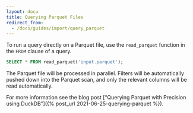 ```yaml
---
layout: docu
title: Querying Parquet Files
redirect_from:
  - /docs/guides/import/query_parquet
---
```


To run a query directly on a Parquet file, use the `read_parquet` function in the `FROM` clause of a query.

```sql
SELECT * FROM read_parquet('input.parquet');
```

The Parquet file will be processed in parallel. Filters will be automatically pushed down into the Parquet scan, and only the relevant columns will be read automatically.

For more information see the blog post [“Querying Parquet with Precision using DuckDB”]({% post_url 2021-06-25-querying-parquet %}).
